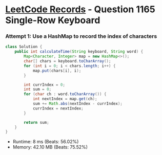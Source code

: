 # [LeetCode Records](../../README.md) - Question 1165 Single-Row Keyboard

### Attempt 1: Use a HashMap to record the index of characters
```java
class Solution {
    public int calculateTime(String keyboard, String word) {
        Map<Character, Integer> map = new HashMap<>();
        char[] chars = keyboard.toCharArray();
        for (int i = 0; i < chars.length; i++) {
            map.put(chars[i], i);
        }

        int currIndex = 0;
        int sum = 0;
        for (char ch : word.toCharArray()) {
            int nextIndex = map.get(ch);
            sum += Math.abs(nextIndex - currIndex);
            currIndex = nextIndex;
        }

        return sum;
    }
}
```
- Runtime: 8 ms (Beats: 56.02%)
- Memory: 42.10 MB (Beats: 75.52%)

<br>
